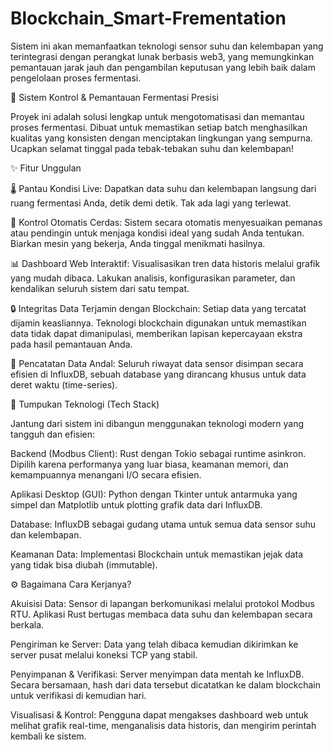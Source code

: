 # Blockchain_Smart-Frementation
Sistem ini akan memanfaatkan teknologi sensor suhu dan kelembapan yang terintegrasi dengan perangkat lunak berbasis web3, yang memungkinkan pemantauan jarak jauh dan pengambilan keputusan yang lebih baik dalam pengelolaan proses fermentasi.


🔬 Sistem Kontrol & Pemantauan Fermentasi Presisi

Proyek ini adalah solusi lengkap untuk mengotomatisasi dan memantau proses fermentasi. Dibuat untuk memastikan setiap batch menghasilkan kualitas yang konsisten dengan menciptakan lingkungan yang sempurna. Ucapkan selamat tinggal pada tebak-tebakan suhu dan kelembapan!

✨ Fitur Unggulan

🌡️ Pantau Kondisi Live: Dapatkan data suhu dan kelembapan langsung dari ruang fermentasi Anda, detik demi detik. Tak ada lagi yang terlewat.

🤖 Kontrol Otomatis Cerdas: Sistem secara otomatis menyesuaikan pemanas atau pendingin untuk menjaga kondisi ideal yang sudah Anda tentukan. Biarkan mesin yang bekerja, Anda tinggal menikmati hasilnya.

📊 Dashboard Web Interaktif: Visualisasikan tren data historis melalui grafik yang mudah dibaca. Lakukan analisis, konfigurasikan parameter, dan kendalikan seluruh sistem dari satu tempat.

🔒 Integritas Data Terjamin dengan Blockchain: Setiap data yang tercatat dijamin keasliannya. Teknologi blockchain digunakan untuk memastikan data tidak dapat dimanipulasi, memberikan lapisan kepercayaan ekstra pada hasil pemantauan Anda.

💾 Pencatatan Data Andal: Seluruh riwayat data sensor disimpan secara efisien di InfluxDB, sebuah database yang dirancang khusus untuk data deret waktu (time-series).

🚀 Tumpukan Teknologi (Tech Stack)

Jantung dari sistem ini dibangun menggunakan teknologi modern yang tangguh dan efisien:

Backend (Modbus Client): Rust dengan Tokio sebagai runtime asinkron. Dipilih karena performanya yang luar biasa, keamanan memori, dan kemampuannya menangani I/O secara efisien.

Aplikasi Desktop (GUI): Python dengan Tkinter untuk antarmuka yang simpel dan Matplotlib untuk plotting grafik data dari InfluxDB.

Database: InfluxDB sebagai gudang utama untuk semua data sensor suhu dan kelembapan.

Keamanan Data: Implementasi Blockchain untuk memastikan jejak data yang tidak bisa diubah (immutable).

⚙️ Bagaimana Cara Kerjanya?

Akuisisi Data: Sensor di lapangan berkomunikasi melalui protokol Modbus RTU. Aplikasi Rust bertugas membaca data suhu dan kelembapan secara berkala.

Pengiriman ke Server: Data yang telah dibaca kemudian dikirimkan ke server pusat melalui koneksi TCP yang stabil.

Penyimpanan & Verifikasi: Server menyimpan data mentah ke InfluxDB. Secara bersamaan, hash dari data tersebut dicatatkan ke dalam blockchain untuk verifikasi di kemudian hari.

Visualisasi & Kontrol: Pengguna dapat mengakses dashboard web untuk melihat grafik real-time, menganalisis data historis, dan mengirim perintah kembali ke sistem.

